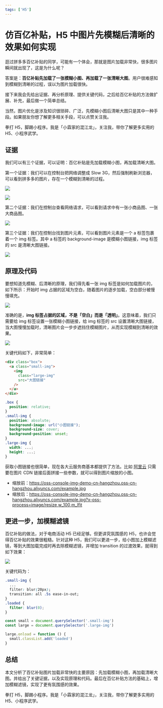```yaml
---
tags: ['H5']
---
```


# 仿百亿补贴，H5 中图片先模糊后清晰的效果如何实现

逛过拼多多百亿补贴的同学，可能有一个体会，那就是图片加载非常快，很多图片瞬间就出现了，这是为什么呢？

答案是：**百亿补贴先加载了一张模糊小图、再加载了一张清晰大图**。用户很难感知到模糊到清晰的过程，误以为图片加载很快。

接下来我会先给出证据、再分析原理、提供关键代码，之后给百亿补贴的方法做扩展、补充，最后做一个简单总结。

当然，图片优化是涉及知识很琐碎、广泛，先模糊小图后清晰大图只是其中一种手段。如果朋友你想了解更多相关手段，可以点赞关注我。

拳打 H5，脚踢小程序。我是「小霖家的混江龙」，关注我，带你了解更多实用的 H5、小程序武学。

## 证据

我们可以有三个证据，可以证明：百亿补贴是先加载模糊小图，再加载清晰大图。

第一个证据：我们可以在控制台把网络调整成 Slow 3G，然后强制刷新浏览器，可以看到拼多多的图片，存在一个模糊到清晰的过程。

![](./img/Slow-3G.png)

![](./img/pdd-load.gif)

第二个证据：我们在控制台查看网络请求，可以看到请求中有一张小商品图、一张大商品图。

![](./img/product.png)

第三个证据：我们在控制台找到图片元素，可以看到图片元素是一个 a 标签包裹着一个 img 标签。其中 a 标签的 background-image 是模糊小图链接，img 标签的 src 是清晰大图链接。

![](./img/pdd-console.png)

## 原理及代码

要想知道先模糊、后清晰的原理，我们得先看一张 img 标签是如何加载图片的，如下所示：开始时 img 占据的区域为空白，随着图片的逐步加载，空白部分被慢慢填充。

![](./img/avatar-load.gif)

准确的是，**img 标签占据的区域，不是「空白」而是「透明」**。这意味着，我们只需要给 img 标签设置一张模糊小图链接，给 img 标签的 src 设置清晰大图链接，当大图慢慢加载时，清晰图片会一步步遮挡住模糊图片，从而实现模糊到清晰的效果。

![](./img/avatar-blur-to-clear.gif)

关键代码如下，非常简单：

```html
<div class="box">
  <a class="small-img">
    <img
      class="large-img"
      src="大图链接"
    />
  </a>
</div>
```

```css
.box {
  position: relative;
}
.small-img {
  position: absolute;
  background-image: url("小图链接");
  background-size: cover;
  background-position: unset;
}
.large-img {
  width: ...;
  height: ...;
}
```

获取小图链接也很简单，现在各大云服务商基本都提供了方法。比如 [阿里云](https://help.aliyun.com/zh/oss/user-guide/resize-images-4?spm=a2c4g.11186623.0.0.1acf21edXNFC2F) 只需要在图片 CDN 链接后面拼接一些参数，就可以得到图片缩放的小图。

- 缩放前：https://oss-console-img-demo-cn-hangzhou.oss-cn-hangzhou.aliyuncs.com/example.jpg
- 缩放后：https://oss-console-img-demo-cn-hangzhou.oss-cn-hangzhou.aliyuncs.com/example.jpg?x-oss-process=image/resize,w_100,m_lfit

## 更进一步，加模糊滤镜

百亿补贴的做法，对于电商活动 H5 已经足够。但更讲究氛围感的 H5，也许会觉得百亿补贴的效果很粗糙。针对这种 H5，我们可以更进一步，给小图加上模糊滤镜，等到大图加载完成时再去除模糊滤镜，并增加 transition 的过渡效果，就得到如下效果：

![](./img/blur-20-to-0.gif)

关键代码为：

```css
.small-img {
  ...
  filter: blur(20px);
  transition: all .5s ease-in-out;
}
.loaded {
  filter: blur(0);
}
```

```js
const small = document.querySelector('.small-img')
const large = document.querySelector('.large-img')

large.onload = function () {
  small.classList.add('loaded')
}
```

## 总结

本文分析了百亿补贴图片加载非常快的主要原因：先加载模糊小图，再加载清晰大图。并给出了关键证据，以及实现原理和代码。最后在百亿补贴方法的基础上，增加模糊滤镜，实现了更有氛围感的效果。

拳打 H5，脚踢小程序。我是「小霖家的混江龙」，关注我，带你了解更多实用的 H5、小程序武学。
